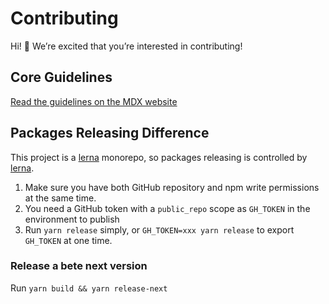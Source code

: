 # Contributing

Hi! 👋 We’re excited that you’re interested in contributing!

## Core Guidelines

[Read the guidelines on the MDX website][contributing]

## Packages Releasing Difference

This project is a [lerna][] monorepo, so packages releasing is controlled by [lerna][].

1. Make sure you have both GitHub repository and npm write permissions at the same time.
2. You need a GitHub token with a `public_repo` scope as `GH_TOKEN` in the environment to publish
3. Run `yarn release` simply, or `GH_TOKEN=xxx yarn release` to export `GH_TOKEN` at one time.

### Release a bete next version

Run `yarn build && yarn release-next`

[contributing]: https://mdxjs.com/contributing
[lerna]: https://github.com/lerna/lerna

